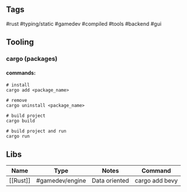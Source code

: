 
## Tags
#rust #typing/static  #gamedev #compiled #tools #backend #gui

## Tooling

### cargo (packages)

#### commands:
```shell
# install 
cargo add <package_name>

# remove
cargo uninstall <package_name>

# build project
cargo build

# build project and run
cargo run

```


## Libs

|Name|Type|Notes|Command|
|:---:|:---:|:---:|:---:|
|[[Rust]]|#gamedev/engine|Data oriented| cargo add bevy|



